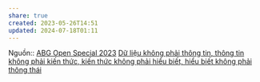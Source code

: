 ```yaml
---
share: true
created: 2023-05-26T14:51
updated: 2024-07-18T01:11
---
```

Nguồn:: [ABG Open Special 2023](ABG%20Open%20Special%202023.md)
[Dữ liệu không phải thông tin, thông tin không phải kiến thức, kiến thức không phải hiểu biết, hiểu biết không phải thông thái](D%E1%BB%AF%20li%E1%BB%87u%20kh%C3%B4ng%20ph%E1%BA%A3i%20th%C3%B4ng%20tin,%20th%C3%B4ng%20tin%20kh%C3%B4ng%20ph%E1%BA%A3i%20ki%E1%BA%BFn%20th%E1%BB%A9c,%20ki%E1%BA%BFn%20th%E1%BB%A9c%20kh%C3%B4ng%20ph%E1%BA%A3i%20hi%E1%BB%83u%20bi%E1%BA%BFt,%20hi%E1%BB%83u%20bi%E1%BA%BFt%20kh%C3%B4ng%20ph%E1%BA%A3i%20th%C3%B4ng%20th%C3%A1i.md)
